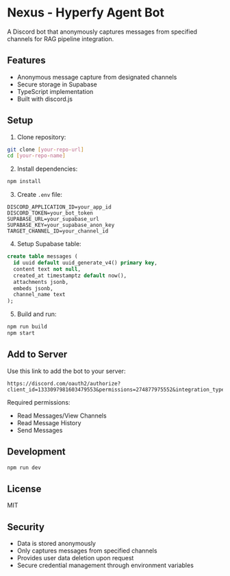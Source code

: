 # Nexus - Hyperfy Agent Bot

A Discord bot that anonymously captures messages from specified channels for RAG pipeline integration.

## Features

- Anonymous message capture from designated channels
- Secure storage in Supabase
- TypeScript implementation
- Built with discord.js

## Setup

1. Clone repository:

```bash
git clone [your-repo-url]
cd [your-repo-name]
```

2. Install dependencies:

```bash
npm install
```

3. Create `.env` file:

```env
DISCORD_APPLICATION_ID=your_app_id
DISCORD_TOKEN=your_bot_token
SUPABASE_URL=your_supabase_url
SUPABASE_KEY=your_supabase_anon_key
TARGET_CHANNEL_ID=your_channel_id
```

4. Setup Supabase table:

```sql
create table messages (
  id uuid default uuid_generate_v4() primary key,
  content text not null,
  created_at timestamptz default now(),
  attachments jsonb,
  embeds jsonb,
  channel_name text
);
```

5. Build and run:

```bash
npm run build
npm start
```

## Add to Server

Use this link to add the bot to your server:

```
https://discord.com/oauth2/authorize?client_id=1333097981603479553&permissions=274877975552&integration_type=0&scope=bot
```

Required permissions:

- Read Messages/View Channels
- Read Message History
- Send Messages

## Development

```bash
npm run dev
```

## License

MIT

## Security

- Data is stored anonymously
- Only captures messages from specified channels
- Provides user data deletion upon request
- Secure credential management through environment variables
